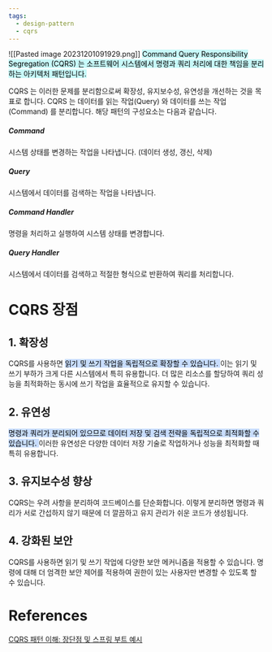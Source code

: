 ```yaml
---
tags:
  - design-pattern
  - cqrs
---
```

![[Pasted image 20231201091929.png]]
<mark style="background: #ABF7F7A6;">Command Query Responsibility Segregation (CQRS) 는 소프트웨어 시스템에서 명령과 쿼리 처리에 대한 책임을 분리하는 아키텍처 패턴입니다.</mark>

CQRS 는 이러한 문제를 분리함으로써 확장성, 유지보수성, 유연성을 개선하는 것을 목표로 합니다.
CQRS 는 데이터를 읽는 작업(Query) 와 데이터를 쓰는 작업(Command) 를 분리합니다.
해당 패턴의 구성요소는 다음과 같습니다.
##### Command
시스템 상태를 변경하는 작업을 나타냅니다. (데이터 생성, 갱신, 삭제)

##### Query
시스템에서 데이터를 검색하는 작업을 나타냅니다.

##### Command Handler
명령을 처리하고 실행하여 시스템 상태를 변경합니다.

##### Query Handler
시스템에서 데이터를 검색하고 적절한 형식으로 반환하여 쿼리를 처리합니다.

# CQRS 장점
## 1. 확장성

CQRS를 사용하면 <mark style="background: #ADCCFFA6;">읽기 및 쓰기 작업을 독립적으로 확장할 수 있습니다. </mark>
이는 읽기 및 쓰기 부하가 크게 다른 시스템에서 특히 유용합니다. 
더 많은 리소스를 할당하여 쿼리 성능을 최적화하는 동시에 쓰기 작업을 효율적으로 유지할 수 있습니다.

## 2. 유연성

<mark style="background: #ADCCFFA6;">명령과 쿼리가 분리되어 있으므로 데이터 저장 및 검색 전략을 독립적으로 최적화할 수 있습니다. </mark>
이러한 유연성은 다양한 데이터 저장 기술로 작업하거나 성능을 최적화할 때 특히 유용합니다.

## 3. 유지보수성 향상
CQRS는 우려 사항을 분리하여 코드베이스를 단순화합니다. 
이렇게 분리하면 명령과 쿼리가 서로 간섭하지 않기 때문에 더 깔끔하고 유지 관리가 쉬운 코드가 생성됩니다.

## 4. 강화된 보안
CQRS를 사용하면 읽기 및 쓰기 작업에 다양한 보안 메커니즘을 적용할 수 있습니다. 명령에 대해 더 엄격한 보안 제어를 적용하여 권한이 있는 사용자만 변경할 수 있도록 할 수 있습니다.


# References
[CQRS 패턴 이해: 장단점 및 스프링 부트 예시](https://jackynote.medium.com/?source=post_page-----69138eef603f--------------------------------)